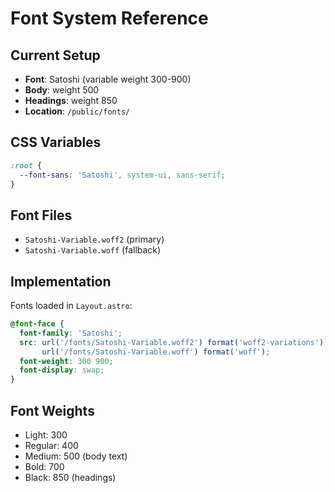 # Font System Reference

## Current Setup

- **Font**: Satoshi (variable weight 300-900)
- **Body**: weight 500
- **Headings**: weight 850
- **Location**: `/public/fonts/`

## CSS Variables

```css
:root {
  --font-sans: 'Satoshi', system-ui, sans-serif;
}
```

## Font Files

- `Satoshi-Variable.woff2` (primary)
- `Satoshi-Variable.woff` (fallback)

## Implementation

Fonts loaded in `Layout.astro`:

```css
@font-face {
  font-family: 'Satoshi';
  src: url('/fonts/Satoshi-Variable.woff2') format('woff2-variations'),
       url('/fonts/Satoshi-Variable.woff') format('woff');
  font-weight: 300 900;
  font-display: swap;
}
```

## Font Weights

- Light: 300
- Regular: 400
- Medium: 500 (body text)
- Bold: 700
- Black: 850 (headings)